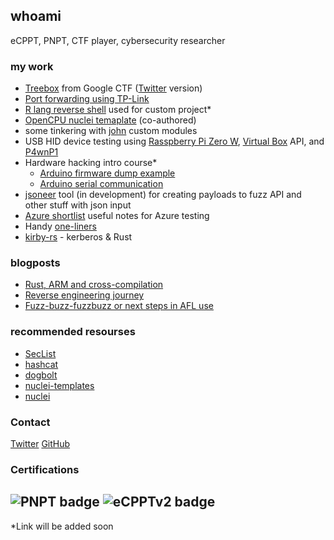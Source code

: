 ## whoami

eCPPT, PNPT, CTF player, cybersecurity researcher

### my work

- [Treebox](https://euro-phd.github.io/Google%20CTF/2022/Treebox) from Google CTF ([Twitter](https://twitter.com/wa1tf0r_me/status/1549707682583642113)  version)
- [Port forwarding using TP-Link](https://euro-phd.github.io/Random/TP-Link%20Routers)
- [R lang reverse shell](#) used for custom project*
- [OpenCPU nuclei temaplate](https://github.com/projectdiscovery/nuclei-templates/pull/6041/commits) (co-authored) 
- some tinkering with [john](https://github.com/openwall/john) custom modules
- USB HID device testing using [Rasspberry Pi Zero W](https://www.raspberrypi.com/products/raspberry-pi-zero-w/), [Virtual Box](https://www.virtualbox.org/) API, and [P4wnP1](https://github.com/RoganDawes/P4wnP1)
- Hardware hacking intro course*
  - [Arduino firmware dump example](https://pages.wa1tf0r.me/Hardware%20Intro/00_Arduino_firmware_dump_example.ino)
  - [Arduino serial communication](https://pages.wa1tf0r.me/Hardware%20Intro/01_Arduino_serial_communication.ino)
- [jsoneer](https://github.com/euro-phd/jsoneer) tool (in development) for creating payloads to fuzz API and other stuff with json input
- [Azure shortlist](#) useful notes for Azure testing
- Handy [one-liners](https://github.com/euro-phd/oneliners)
- [kirby-rs](https://github.com/euro-phd/kirby-rs) - kerberos & Rust   


### blogposts
- [Rust, ARM and cross-compilation](#)
- [Reverse engineering journey](#)
- [Fuzz-buzz-fuzzbuzz or next steps in AFL use](#)

### recommended resourses
 - [SecList](https://github.com/danielmiessler/SecLists/)
 - [hashcat](https://hashcat.net/hashcat/)
 - [dogbolt](https://dogbolt.org/)
 - [nuclei-templates](https://github.com/projectdiscovery/nuclei-templates)
 - [nuclei](https://github.com/projectdiscovery/nuclei)
### Contact

[Twitter](https://twitter.com/wa1tf0r_me) 
[GitHub](https://github.com/euro-phd/)

### Certifications
![PNPT badge](https://api.accredible.com/v1/frontend/credential_website_embed_image/badge/60357262)
![eCPPTv2 badge](https://elearnsecurity.com/wp-content/uploads/eCPPTv2.png)
---
*Link will be added soon

